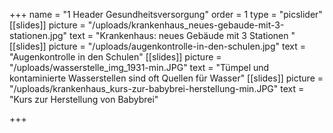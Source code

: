 +++
name = "1 Header Gesundheitsversorgung"
order = 1
type = "picslider"
[[slides]]
picture = "/uploads/krankenhaus_neues-gebaude-mit-3-stationen.jpg"
text = "Krankenhaus: neues Gebäude mit 3 Stationen "
[[slides]]
picture = "/uploads/augenkontrolle-in-den-schulen.jpg"
text = "Augenkontrolle in den Schulen"
[[slides]]
picture = "/uploads/wasserstelle_img_1931-min.JPG"
text = "Tümpel und kontaminierte Wasserstellen sind oft Quellen für Wasser"
[[slides]]
picture = "/uploads/krankenhaus_kurs-zur-babybrei-herstellung-min.JPG"
text = "Kurs zur Herstellung von Babybrei"

+++
